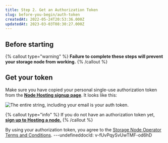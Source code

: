 ```yaml
---
title: Step 2. Get an Authorization Token
slug: before-you-begin/auth-token
createdAt: 2022-05-24T20:53:36.000Z
updatedAt: 2023-03-03T08:30:27.000Z
---
```


## Before starting

[](docId\:hbCGTv1ZLLR2-kpSaGEXw)&#x20;

{% callout type="warning"  %} 
**Failure to complete these steps will prevent your storage node from working.**
{% /callout %}

## Get your token

Make sure you have copied your personal single-use authorization token from the [**Node Hosting signup page**](https://www.storj.io/host-a-node). It looks like this:

![The entire string, including your email is your auth token.](https://archbee-image-uploads.s3.amazonaws.com/kv3plx2xmXcUGcVl4Lttj/jKgCrF0NC1sP8vXkcW8e4_screen-shot-2022-05-26-at-113436-am.png)

{% callout type="info"  %} 
If you do not have an authorization token yet,  [**sign up to Hosting a node.**](https://registration.storj.io)
{% /callout %}

By using your authorization token, you agree to the [Storage Node Operator Terms and Conditions](https://storj.io/storj-operator-terms).
---undefineddocId: v-fUvPqySvUwTMF-od6hD
